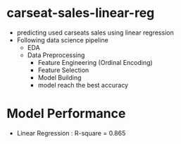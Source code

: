 # carseat-sales-linear-reg
- predicting used carseats sales using linear regression
- Following data science pipeline  
  - EDA
  - Data Preprocessing
    - Feature Engineering (Ordinal Encoding)
    - Feature Selection
    - Model Building
    - model reach the best accuracy
  
 # Model Performance
 - Linear Regression : R-square = 0.865
